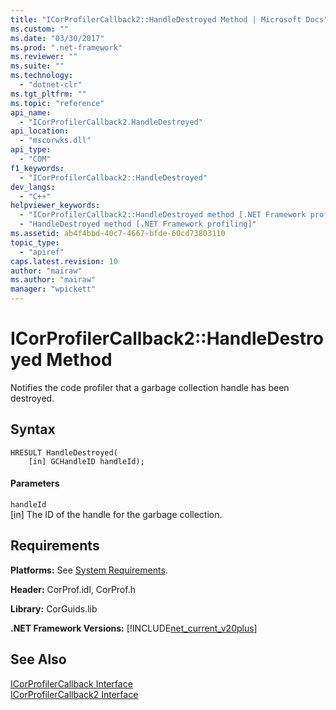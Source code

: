 ```yaml
---
title: "ICorProfilerCallback2::HandleDestroyed Method | Microsoft Docs"
ms.custom: ""
ms.date: "03/30/2017"
ms.prod: ".net-framework"
ms.reviewer: ""
ms.suite: ""
ms.technology: 
  - "dotnet-clr"
ms.tgt_pltfrm: ""
ms.topic: "reference"
api_name: 
  - "ICorProfilerCallback2.HandleDestroyed"
api_location: 
  - "mscorwks.dll"
api_type: 
  - "COM"
f1_keywords: 
  - "ICorProfilerCallback2::HandleDestroyed"
dev_langs: 
  - "C++"
helpviewer_keywords: 
  - "ICorProfilerCallback2::HandleDestroyed method [.NET Framework profiling]"
  - "HandleDestroyed method [.NET Framework profiling]"
ms.assetid: ab4f4bbd-40c7-4667-bfde-60cd73803110
topic_type: 
  - "apiref"
caps.latest.revision: 10
author: "mairaw"
ms.author: "mairaw"
manager: "wpickett"
---
```

# ICorProfilerCallback2::HandleDestroyed Method
Notifies the code profiler that a garbage collection handle has been destroyed.  
  
## Syntax  
  
```  
HRESULT HandleDestroyed(  
    [in] GCHandleID handleId);  
```  
  
#### Parameters  
 `handleId`  
 [in] The ID of the handle for the garbage collection.  
  
## Requirements  
 **Platforms:** See [System Requirements](../../../../docs/framework/get-started/system-requirements.md).  
  
 **Header:** CorProf.idl, CorProf.h  
  
 **Library:** CorGuids.lib  
  
 **.NET Framework Versions:** [!INCLUDE[net_current_v20plus](../../../../includes/net-current-v20plus-md.md)]  
  
## See Also  
 [ICorProfilerCallback Interface](../../../../docs/framework/unmanaged-api/profiling/icorprofilercallback-interface.md)   
 [ICorProfilerCallback2 Interface](../../../../docs/framework/unmanaged-api/profiling/icorprofilercallback2-interface.md)